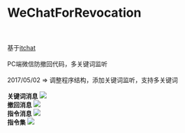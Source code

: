 # WeChatForRevocation<br><br>
基于<a href="https://github.com/littlecodersh/ItChat.git">itchat</a><br><br>
PC端微信防撤回代码，多关键词监听<br><br>
2017/05/02 => 调整程序结构，添加关键词监听，支持多关键词<br><br>
<b>关键词消息</b>
<img src="http://op6aicuc2.bkt.clouddn.com/%E5%85%B3%E9%94%AE%E6%B6%88%E6%81%AF.png"><br>
<b>撤回消息</b>
<img src="http://op6aicuc2.bkt.clouddn.com/%E6%92%A4%E5%9B%9E%E6%B6%88%E6%81%AF.png"><br>
<b>指令消息</b>
<img src="http://op6aicuc2.bkt.clouddn.com/%E6%8C%87%E4%BB%A4%E6%B6%88%E6%81%AF.png"><br>
<b>指令集</b>
<img src="http://op6aicuc2.bkt.clouddn.com/%E6%8C%87%E4%BB%A4%E6%B6%88%E6%81%AF.jpg"><br>
